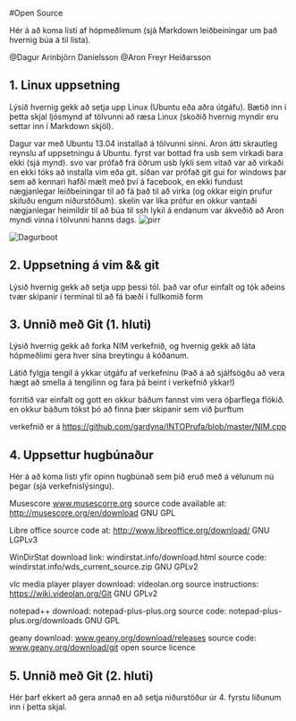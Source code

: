 #Open Source

Hér á að koma listi af hópmeðlimum (sjá Markdown leiðbeiningar um það hvernig búa á til lista).

@Dagur Arinbjörn Daníelsson
@Aron Freyr Heiðarsson

## 1. Linux uppsetning

Lýsið hvernig gekk að setja upp Linux (Ubuntu eða aðra útgáfu). Bætið inn í þetta skjal ljósmynd af tölvunni að ræsa Linux (skoðið hvernig myndir eru settar inn í Markdown skjöl).

Dagur var með Ubuntu 13.04 installað á tölvunni sinni. Aron átti skrautleg reynslu af uppsetningu á Ubuntu. fyrst var bottad fra usb sem virkadi bara ekki (sjá mynd). svo var prófað frá öðrum usb lykli sem vitað var að virkaði en ekki tóks að installa vim eða git. síðan var prófað git gui for windows þar sem að kennari hafði mælt með því á facebook, en ekki fundust nægjanlegar leiðbeiningar til að fá það til að virka (og okkar eigin prufur skiluðu engum niðurstöðum). skelin var líka prófur en okkur vantaði nægjanlegar heimildir til að búa til ssh lykil á endanum var ákveðið að Aron myndi vinna í tölvunni hanns dags.
![pirr](http://i1022.photobucket.com/albums/af345/gardyna100292/IMG837.jpg?raw=true)

![Dagurboot](http://i1022.photobucket.com/albums/af345/gardyna100292/IMG839.jpg?raw=true)

## 2. Uppsetning á vim && git

Lýsið hvernig gekk að setja upp þessi tól.
það var ofur einfalt og tók aðeins tvær skipanir í terminal til að fá bæði í fullkomið form

## 3. Unnið með Git (1. hluti)

Lýsið hvernig gekk að forka NIM verkefnið, og hvernig gekk að láta hópmeðlimi gera hver sína breytingu á kóðanum.

Látið fylgja tengil á ykkar útgáfu af verkefninu (Það á að sjálfsögðu að vera hægt að smella á tengilinn og fara þá beint í verkefnið ykkar!)

forritið var einfalt og gott en okkur báðum fannst vim vera óþarflega flókið. en okkur báðum tókst þó að finna þær skipanir sem við þurftum

verkefnið er á https://github.com/gardyna/INTOPrufa/blob/master/NIM.cpp
## 4. Uppsettur hugbúnaður

Hér á að koma listi yfir opinn hugbúnað sem þið eruð með á vélunum nú þegar (sjá verkefnislýsingu).

Musescore   www.musescorre.org  source code available at: http://musescore.org/en/download GNU GPL

Libre office source code at: http://www.libreoffice.org/download/ GNU LGPLv3

WinDirStat download link: windirstat.info/download.html  source code: windirstat.info/wds_current_source.zip  GNU GPLv2

vlc media player player download: videolan.org source instructions: https://wiki.videolan.org/Git GNU GPLv2

notepad++ download: notepad-plus-plus.org  source code: notepad-plus-plus.org/downloads  GNU GPL

geany download: www.geany.org/download/releases  source code: www.geany.org/download/git open source licence

## 5. Unnið með Git (2. hluti)

Hér þarf ekkert að gera annað en að setja niðurstöður úr 4. fyrstu liðunum inn í þetta skjal.
